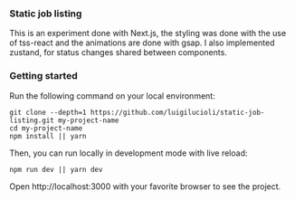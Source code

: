 ### Static job listing

This is an experiment done with Next.js, the styling was done with the use of tss-react and the animations are done with gsap. I also implemented zustand, for status changes shared between components.

### Getting started

Run the following command on your local environment:

```shell
git clone --depth=1 https://github.com/luigilucioli/static-job-listing.git my-project-name
cd my-project-name
npm install || yarn
```

Then, you can run locally in development mode with live reload:

```shell
npm run dev || yarn dev
```

Open http://localhost:3000 with your favorite browser to see the project.